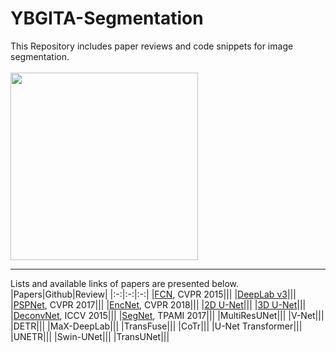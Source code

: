 # YBGITA-Segmentation
This Repository includes paper reviews and code snippets for image segmentation. <br/><br/>
<img src = "https://user-images.githubusercontent.com/75057952/157037611-c596647a-85d4-42f6-a218-bb4ed2dc2e99.png" width = "300dp"></img> <br/>

---
Lists and available links of papers are presented below.
|Papers|Github|Review|
|:-:|:-:|:-:|
|[FCN](https://arxiv.org/abs/1411.4038), CVPR 2015|||
|[DeepLab v3](https://arxiv.org/abs/1706.05587)|||
|[PSPNet](https://arxiv.org/abs/1612.01105), CVPR 2017|||
|[EncNet](https://arxiv.org/abs/1803.08904), CVPR 2018|||
|[2D U-Net](https://arxiv.org/pdf/1505.04597)|||
|[3D U-Net](https://arxiv.org/abs/1606.06650)|||
|[DeconvNet](https://arxiv.org/abs/1505.04366), ICCV 2015|||
|[SegNet](https://arxiv.org/abs/1511.00561), TPAMI 2017|||
|MultiResUNet|||
|V-Net|||
|DETR|||
|MaX-DeepLab|||
|TransFuse|||
|CoTr|||
|U-Net Transformer|||
|UNETR|||
|Swin-UNet|||
|TransUNet|||
